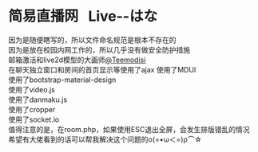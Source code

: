 # 简易直播网   Live--はな
因为是随便瞎写的，所以文件命名规范是根本不存在的<br>
因为是放在校园内网工作的，所以几乎没有做安全防护措施<br>
邮箱激活和live2d模型的大画师[@Teemodisi](https://www.pixiv.net/member.php?id=12235859)<br>
在聊天独立窗口和房间的首页显示等使用了ajax
使用了MDUI<br>
使用了bootstrap-material-design<br>
使用了video.js<br>
使用了danmaku.js<br>
使用了cropper<br>
使用了socket.io<br>
值得注意的是，在room.php，如果使用ESC退出全屏，会发生排版错乱的情况<br>
希望有大佬看到的话可以帮我解决这个问题的ο(=•ω＜=)ρ⌒☆
